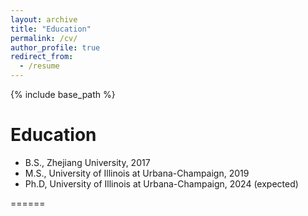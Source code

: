 ```yaml
---
layout: archive
title: "Education"
permalink: /cv/
author_profile: true
redirect_from:
  - /resume
---
```


{% include base_path %}

Education
======

* B.S., Zhejiang University, 2017
* M.S., University of Illinois at Urbana-Champaign, 2019
* Ph.D, University of Illinois at Urbana-Champaign, 2024 (expected)


======
